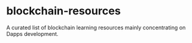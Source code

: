 # blockchain-resources
A curated list of blockchain learning resources mainly concentrating on Dapps development.
